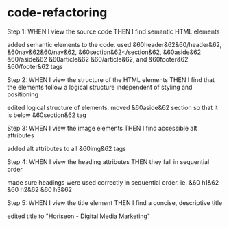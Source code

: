 # code-refactoring

Step 1: 
WHEN I view the source code
THEN I find semantic HTML elements


added semantic elements to the code. used  &60header&62&60/header&62,  &60nav&62&60/nav&62,  &60section&62</section&62,  &60aside&62 &60/aside&62 &60article&62 &60/article&62, and  &60footer&62 &60/footer&62 tags

Step 2: 
WHEN I view the structure of the HTML elements
THEN I find that the elements follow a logical structure independent of styling and positioning

edited logical structure of elements. moved  &60aside&62 section so that it is below  &60section&62 tag

Step 3: 
WHEN I view the image elements
THEN I find accessible alt attributes

added alt attributes to all  &60img&62 tags

Step 4:
WHEN I view the heading attributes
THEN they fall in sequential order

made sure headings were used correctly in sequential order. ie.  &60 h1&62 &60 h2&62 &60 h3&62

Step 5:
WHEN I view the title element
THEN I find a concise, descriptive title

edited title to "Horiseon - Digital Media Marketing"


